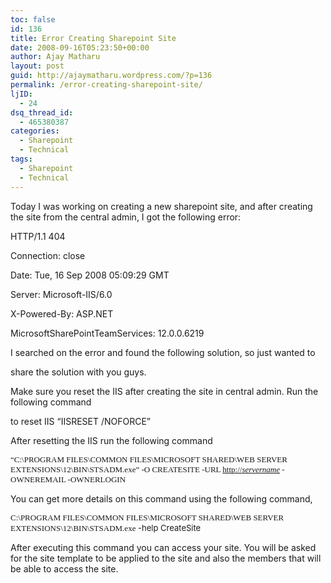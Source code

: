 ```yaml
---
toc: false
id: 136
title: Error Creating Sharepoint Site
date: 2008-09-16T05:23:50+00:00
author: Ajay Matharu
layout: post
guid: http://ajaymatharu.wordpress.com/?p=136
permalink: /error-creating-sharepoint-site/
ljID:
  - 24
dsq_thread_id:
  - 465380387
categories:
  - Sharepoint
  - Technical
tags:
  - Sharepoint
  - Technical
---
```

Today I was working on creating a new sharepoint site, and after creating the site from the central admin, I got the following error:

HTTP/1.1 404
  
Connection: close
  
Date: Tue, 16 Sep 2008 05:09:29 GMT
  
Server: Microsoft-IIS/6.0
  
X-Powered-By: ASP.NET
  
MicrosoftSharePointTeamServices: 12.0.0.6219

I searched on the error and found the following solution, so just wanted to
  
share the solution with you guys.

Make sure you reset the IIS after creating the site in central admin. Run the following command
  
to reset IIS &#8220;IISRESET /NOFORCE&#8221;

After resetting the IIS run the following command

<p align="left">
  <span><span style="font-family:Calibri;"><span style="font-size:small;">&#8220;C:\PROGRAM FILES\COMMON FILES\MICROSOFT SHARED\WEB SERVER EXTENSIONS\12\BIN\STSADM.exe&#8221; -O CREATESITE -URL </span><a title="http://servername" href="http://servername/"><span style="font-size:small;">http://<em>servername</em></span></a><span style="font-size:small;"><em> </em><span> </span>-OWNEREMAIL <em><e-mail></em> -OWNERLOGIN <em><domain\username></em></span></span></span>
</p>

<p align="left">
  You can get more details on this command using the following command,
</p>

<p align="left">
  <span><span style="font-size:small;"><span><span style="font-family:Calibri;">C:\PROGRAM FILES\COMMON FILES\MICROSOFT SHARED\WEB SERVER EXTENSIONS\12\BIN\STSADM.exe</span></span> -help CreateSite</span></span>
</p>

<p align="left">
  After executing this command you can access your site. You will be asked for the site template to be applied to the site and also the members that will be able to access the site.
</p>

